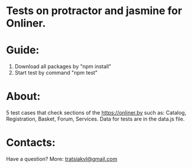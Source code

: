 # Tests on protractor and jasmine for Onliner.

# Guide:

1. Download all packages by "npm install"
2. Start test by command "npm test"

# About:

5 test cases that check sections of the https://onliner.by such as: Catalog, Registration, Basket, Forum, Services.
Data for tests are in the data.js file.

# Contacts:

Have a question? More: tratsiakvl@gmail.com
